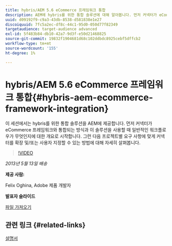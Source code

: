 ```yaml
---
title: hybris/AEM 5.6 eCommerce 프레임워크 통합
description: AEM에 hybris를 위한 통합 솔루션에 대해 알아봅니다. 먼저 커넥터가 eCommerce 프레임워크와 통합되는 방식과 이 솔루션을 사용할 때 일반적인 워크플로우가 무엇인지에 대한 개요로 시작합니다. 그런 다음 프로젝트별 요구 사항에 맞게 커넥터를 확장 및/또는 사용자 지정할 수 있는 방법에 대해 자세히 살펴봅니다.
uuid: d09192f9-c9a3-43db-8538-d581838e1e27
discoiquuid: 7fc5a2ec-df8c-44c1-95d0-050d77f82349
targetaudience: target-audience advanced
exl-id: 5f483b84-db10-42a7-9d3f-e50d21468825
source-git-commit: 19832f1904681d68c102ddbdc8925cebf5dffcb2
workflow-type: tm+mt
source-wordcount: '155'
ht-degree: 1%

---
```


# hybris/AEM 5.6 eCommerce 프레임워크 통합{#hybris-aem-ecommerce-framework-integration}

이 세션에서는 hybris를 위한 통합 솔루션을 AEM에 제공합니다. 먼저 커넥터가 eCommerce 프레임워크와 통합되는 방식과 이 솔루션을 사용할 때 일반적인 워크플로우가 무엇인지에 대한 개요로 시작합니다. 그런 다음 프로젝트별 요구 사항에 맞게 커넥터를 확장 및/또는 사용자 지정할 수 있는 방법에 대해 자세히 살펴봅니다.

>[!VIDEO](https://video.tv.adobe.com/v/19578/?quality=9)

*2013년 5월 13일 배송*

**제공 사람:**

Felix Oghina, Adobe 제품 개발자

**발표자 슬라이드**

[파일 가져오기](assets/hybris-aem-5-6-ecommerce-framework-integration.pdf)

## 관련 링크 {#related-links}

[설명서](https://docs.adobe.com/content/docs/en/cq/5-6-1/ecommerce/eCommerce-framework.html#Deploying%20eCommerce%20with%20hybris)

<!--
[Get back to the Overview](https://helpx.adobe.com/experience-manager/kt/eseminars/gems/aem-index.html)
-->
